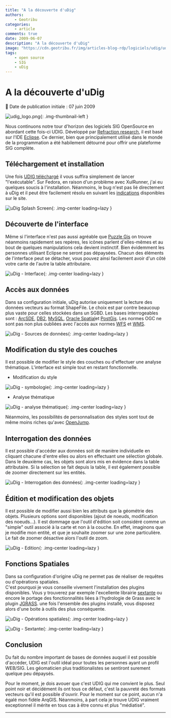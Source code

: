 ```yaml
---
title: "A la découverte d'uDig"
authors:
    - Geotribu
categories:
    - article
comments: true
date: 2009-06-07
description: "A la découverte d'uDig"
image: "https://cdn.geotribu.fr/img/articles-blog-rdp/logiciels/udig/udig_splash_screen.png"
tags:
    - open source
    - SIG
    - uDig
---
```


# A la découverte d'uDig

:calendar: Date de publication initiale : 07 juin 2009

![udig_logo.png](https://cdn.geotribu.fr/img/logos-icones/logiciels_librairies/uDig.png){: .img-thumbnail-left }

Nous continuons notre tour d'horizon des logiciels SIG OpenSource en abordant cette fois-ci UDIG. Développé par [Refraction research](http://www.refractions.net/), il est basé sur l'IDE [Eclipse](http://www.eclipse.org/). Ce dernier, bien que principalement utilisé dans le monde de la programmation a été habilement détourné pour offrir une plateforme SIG complète.

## Téléchargement et installation

Une fois [UDIG téléchargé](http://udig.refractions.net/download/) il vous suffira simplement de lancer "l'exécutable". Sur Fedora, en raison d'un problème avec XulRunner, j'ai eu quelques soucis à l'installation. Néanmoins, le bug n'est pas lié directement à uDig et il peut être facilement résolu en suivant les [indications](http://udig.refractions.net/confluence/display/EN/Running+uDig#RunninguDig-Fedora10XULRunnerLibraryConflict) disponibles sur le site.

![uDig Splash Screen](https://cdn.geotribu.fr/img/articles-blog-rdp/logiciels/udig/udig_splash_screen.png "uDig Splash Screen"){: .img-center loading=lazy }

## Découverte de l'interface

Même si l'interface n'est pas aussi agréable que [Puzzle Gis](http://geotribu.net/node/117) on trouve néanmoins rapidement ses repères, les icônes parlent d'elles-mêmes et au bout de quelques manipulations cela devient instinctif. Bien évidemment les personnes utilisant Eclipse ne seront pas dépaysées. Chacun des éléments de l'interface peut se détacher, vous pouvez ainsi facilement avoir d'un côté votre carte de l'autre la table attributaire.

![uDig - Interface](https://cdn.geotribu.fr/img/articles-blog-rdp/logiciels/udig/dash_board.png "uDig - Interface"){: .img-center loading=lazy }

## Accès aux données

Dans sa configuration initiale, uDig autorise uniquement la lecture des données vecteurs au format ShapeFile. Le choix est par contre beaucoup plus vaste pour celles stockées dans un SGBD. Les bases interrogeables sont : [ArcSDE](https://en.wikipedia.org/wiki/ArcSDE), [DB2](https://fr.wikipedia.org/wiki/DB2), [MySQL](https://fr.wikipedia.org/wiki/MySQL), [Oracle Spatial](https://en.wikipedia.org/wiki/Oracle_Spatial)et [PostGis](https://fr.wikipedia.org/wiki/PostGIS). Les normes OGC ne sont pas non plus oubliées avec l'accès aux normes [WFS](https://fr.wikipedia.org/wiki/Web_Feature_Service) et [WMS](https://fr.wikipedia.org/wiki/Web_Map_Service).

![uDig - Sources de données](https://cdn.geotribu.fr/img/articles-blog-rdp/logiciels/udig/layer.png "uDig - Sources de données"){: .img-center loading=lazy }

## Modification du style des couches

Il est possible de modifier le style des couches ou d'effectuer une analyse thématique. L'interface est simple tout en restant fonctionnelle.

* Modification du style

![uDig - symbologie](https://cdn.geotribu.fr/img/articles-blog-rdp/logiciels/udig/style.png "uDig - symbologie"){: .img-center loading=lazy }

* Analyse thématique

![uDig - analyse thématique](https://cdn.geotribu.fr/img/articles-blog-rdp/logiciels/udig/style2.png "uDig - analyse thématique"){: .img-center loading=lazy }

Néanmoins, les possibilités de personnalisation des styles sont tout de même moins riches qu'avec [OpenJump](http://geotribu.net/node/120).

## Interrogation des données

Il est possible d'accéder aux données soit de manière individuelle en cliquant chacune d'entre elles ou alors en effectuant une sélection globale. Dans le deuxième cas, les objets sont alors mis en évidence dans la table attributaire. Si la sélection se fait depuis la table, il est également possible de zoomer directement sur les entités.

![uDig - Interrogation des données](https://cdn.geotribu.fr/img/articles-blog-rdp/logiciels/udig/select.png "uDig - Interrogation des données"){: .img-center loading=lazy }

## Édition et modification des objets

Il est possible de modifier aussi bien les attributs que la géométrie des objets. Plusieurs options sont disponibles (ajout de noeuds, modification des noeuds...). Il est dommage que l'outil d'édition soit considéré comme un "simple" outil associé à la carte et non à la couche. En effet, imaginons que je modifie mon entité, et que je souhaite zoomer sur une zone particulière. Le fait de zoomer désactive alors l'outil de zoom.

![uDig - Edition](https://cdn.geotribu.fr/img/articles-blog-rdp/logiciels/udig/Modify_geom.png "uDig - Edition"){: .img-center loading=lazy }

## Fonctions Spatiales

Dans sa configuration d'origine uDig ne permet pas de réaliser de requêtes ou d'opérations spatiales.  
C'est pourquoi je vous conseille vivement l'installation des plugins disponibles. Vous y trouverez par exemple l'excellente librairie [sextante](http://forge.osor.eu/plugins/wiki/index.php?id=13&type=g) ou encore le portage des fonctionnalités liées à l'hydrologie de Grass avec le plugin [JGRASS](http://udig.refractions.net/gallery/jgrass/). une fois l'ensemble des plugins installé, vous disposez alors d'une boite à outils des plus conséquente.

![uDig - Opérations spatiales](https://cdn.geotribu.fr/img/articles-blog-rdp/logiciels/udig/spatial_operations.png "uDig - Opérations spatiales"){: .img-center loading=lazy }

![uDig - Sextante](https://cdn.geotribu.fr/img/articles-blog-rdp/logiciels/udig/sextante_plugin.png "uDig - Sextante"){: .img-center loading=lazy }

## Conclusion

Du fait du nombre important de bases de données auquel il est possible d'accéder, UDIG est l'outil idéal pour toutes les personnes ayant un profil WEB/SIG. Les géomaticien plus traditionalistes se sentiront surement quelque peu dépaysés.

Pour le moment, je dois avouer que c'est UDIG qui me convient le plus. Seul point noir et décidément ils ont tous ce défaut, c'est la pauvreté des formats vecteurs qu'il est possible d'ouvrir. Pour le moment sur ce point, aucun n'a égalé mon fidèle ArqGIS. Néanmoins, à part cela je trouve UDIG vraiment exceptionnel il mérite en tous cas à être connu et plus "médiatisé".

----

<!-- geotribu:authors-block -->

